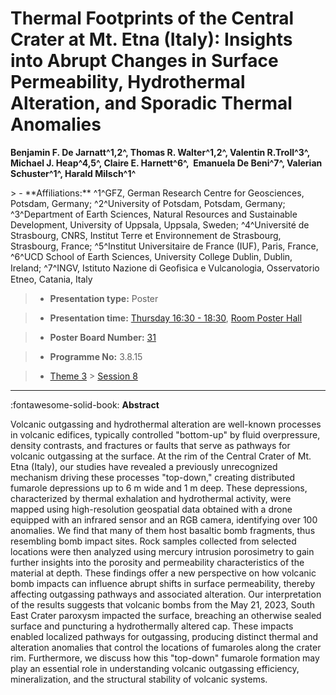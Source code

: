 # Thermal Footprints of the Central Crater at Mt. Etna (Italy): Insights into Abrupt Changes in Surface Permeability, Hydrothermal Alteration, and Sporadic Thermal Anomalies

**​Benjamin F. De Jarnatt^1,2^, Thomas R. Walter^1,2^, Valentin R.Troll^3^, Michael J. Heap^4,5^, Claire E. Harnett^6^,  Emanuela De Beni^7^, Valerian Schuster^1^, Harald Milsch^1^**

<!-- more -->> - **Affiliations:** ^1^GFZ, German Research Centre for Geosciences, Potsdam, Germany; ^2^University of Potsdam, Potsdam, Germany; ^3^Department of Earth Sciences, Natural Resources and Sustainable Development, University of Uppsala, Uppsala, Sweden; ^4^Université de Strasbourg, CNRS, Institut Terre et Environnement de Strasbourg, Strasbourg, France; ^5^Institut Universitaire de France (IUF), Paris, France, ^6^UCD School of Earth Sciences, University College Dublin, Dublin, Ireland; ^7^INGV, Istituto Nazione di Geoﬁsica e Vulcanologia, Osservatorio Etneo, Catania, Italy

> - **Presentation type:** Poster

> - **Presentation time:** [Thursday 16:30 - 18:30](../sessions_comparison.md#__tabbed_3_6), [Room Poster Hall](../maps_venue.md#__tabbed_1_1)

> - **Poster Board Number:** [31](../map_poster_boards.md#thursday)

> - **Programme No:** 3.8.15

> - [Theme 3](../theme3.md) > [Session 8](../sessions/session-3-8.md)

--- 

:fontawesome-solid-book: **Abstract**

Volcanic outgassing and hydrothermal alteration are well-known processes in volcanic edifices, typically controlled "bottom-up" by fluid overpressure, density contrasts, and fractures or faults that serve as pathways for volcanic outgassing at the surface. At the rim of the Central Crater of Mt. Etna (Italy), our studies have revealed a previously unrecognized mechanism driving these processes "top-down," creating distributed fumarole depressions up to 6 m wide and 1 m deep. These depressions, characterized by thermal exhalation and hydrothermal activity, were mapped using high-resolution geospatial data obtained with a drone equipped with an infrared sensor and an RGB camera, identifying over 100 anomalies. We find that many of them host basaltic bomb fragments, thus resembling bomb impact sites. Rock samples collected from selected locations were then analyzed using mercury intrusion porosimetry to gain further insights into the porosity and permeability characteristics of the material at depth. These findings offer a new perspective on how volcanic bomb impacts can influence abrupt shifts in surface permeability, thereby affecting outgassing pathways and associated alteration. Our interpretation of the results suggests that volcanic bombs from the May 21, 2023, South East Crater paroxysm impacted the surface, breaching an otherwise sealed surface and puncturing a hydrothermally altered cap. These impacts enabled localized pathways for outgassing, producing distinct thermal and alteration anomalies that control the locations of fumaroles along the crater rim. Furthermore, we discuss how this "top-down" fumarole formation may play an essential role in understanding volcanic outgassing efficiency, mineralization, and the structural stability of volcanic systems.  

